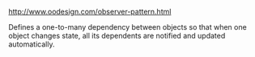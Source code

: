 http://www.oodesign.com/observer-pattern.html

Defines a one-to-many dependency between objects so that when one object changes state, all its dependents are notified and updated automatically.